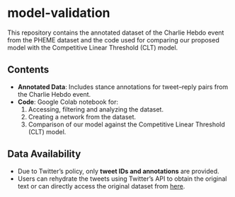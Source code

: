 # model-validation
This repository contains the annotated dataset of the Charlie Hebdo event from the PHEME dataset and the code used for comparing our proposed model with the Competitive Linear Threshold (CLT) model.

## Contents
- **Annotated Data**: Includes stance annotations for tweet–reply pairs from the Charlie Hebdo event.  
- **Code**: Google Colab notebook for:
  <ol type="1">
  <li>Accessing, filtering and analyzing the dataset.</li>
  <li>Creating a network from the dataset.</li>
  <li>Comparison of our model against the Competitive Linear Threshold (CLT) model.</li>
  <ol>
 

## Data Availability
- Due to Twitter’s policy, only **tweet IDs and annotations** are provided.  
- Users can rehydrate the tweets using Twitter’s API to obtain the original text or can directly access the original dataset from [here](https://figshare.com/articles/dataset/PHEME_dataset_for_Rumour_Detection_and_Veracity_Classification/6392078). 
